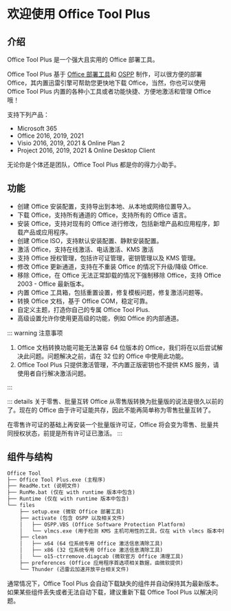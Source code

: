 # 欢迎使用 Office Tool Plus

## 介绍

Office Tool Plus 是一个强大且实用的 Office 部署工具。

Office Tool Plus 基于 [Office 部署工具](https://aka.ms/ODT)和 [OSPP](https://docs.microsoft.com/en-us/DeployOffice/vlactivation/tools-to-manage-volume-activation-of-office) 制作，可以很方便的部署 Office，其内置迅雷引擎可帮助您更快地下载 Office，当然，你也可以使用 Office Tool Plus 内置的各种小工具或者功能快捷、方便地激活和管理 Office 哦！

支持下列产品：

- Microsoft 365
- Office 2016, 2019, 2021
- Visio 2016, 2019, 2021 & Online Plan 2
- Project 2016, 2019, 2021 & Online Desktop Client

无论你是个体还是团队，Office Tool Plus 都是你的得力小助手。

## 功能

- 创建 Office 安装配置，支持导出到本地、从本地或网络位置导入。
- 下载 Office，支持所有通道的 Office，支持所有的 Office 语言。
- 安装 Office，支持对现有的 Office 进行修改，包括新增产品和应用程序，卸载产品或应用程序。
- 创建 Office ISO，支持默认安装配置、静默安装配置。
- 激活 Office，支持在线激活、电话激活、KMS 激活
- 支持 Office 授权管理，包括许可证管理，密钥管理以及 KMS 管理。
- 修改 Office 更新通道，支持在不重装 Office 的情况下升级/降级 Office.
- 移除 Office，在 Office 无法正常卸载的情况下强制移除 Office，支持 Office 2003 - Office 最新版本。
- 内置 Office 工具箱，包括重置设置，修复模板问题，修复激活问题等。
- 转换 Office 文档，基于 Office COM，稳定可靠。
- 自定义主题，打造你自己的专属 Office Tool Plus.
- 高级设置允许你使用更高级的功能，例如 Office 的内部通道。

::: warning 注意事项

1. Office 文档转换功能可能无法兼容 64 位版本的 Office，我们将在以后尝试解决此问题。问题解决之前，请在 32 位的 Office 中使用此功能。
2. Office Tool Plus 只提供激活管理，不内置正版密钥也不提供 KMS 服务，请使用者自行解决激活问题。

:::

::: details 关于零售、批量互转
Office 从零售版转换为批量版的说法是很久以前的了。现在的 Office 由于许可证能共存，因此不能再简单称为零售批量互转了。

在零售许可证的基础上再安装一个批量版许可证，Office 将会变为零售、批量共同授权状态，前提是所有许可证已激活。
:::

## 组件与结构

``` txt
Office Tool
├── Office Tool Plus.exe (主程序)
├── ReadMe.txt (说明文件)
├── RunMe.bat (仅在 with runtime 版本中包含)
├── Runtime (仅在 with runtime 版本中包含)
└── files
    ├── setup.exe (微软 Office 部署工具)
    ├── activate (包含 OSPP 以及相关文件)
    │   ├── OSPP.VBS (Office Software Protection Platform)
    │   └── vlmcs.exe (用于检测 KMS 主机可用性的工具，仅在 with vlmcs 版本中提供)
    ├── clean
    │   ├── x64 (64 位系统专用 Office 激活信息清除工具)
    │   ├── x86 (32 位系统专用 Office 激活信息清除工具)
    │   └── o15-ctrremove.diagcab (微软官方 Office 清理工具)
    ├── preferences (Office 应用程序首选项相关数据，由微软提供)
    └── Thunder (迅雷云加速开放平台相关文件)
```

通常情况下，Office Tool Plus 会自动下载缺失的组件并自动保持其为最新版本。如果某些组件丢失或者无法自动下载，建议重新下载 Office Tool Plus 以解决问题。
